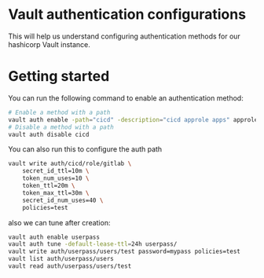 # Vault authentication configurations
This will help us understand configuring authentication methods for our hashicorp Vault instance.

# Getting started
You can run the following command to enable an authentication method:
```sh
# Enable a method with a path
vault auth enable -path="cicd" -description="cicd approle apps" approle
# Disable a method with a path
vault auth disable cicd
```

You can also run this to configure the auth path
```sh
vault write auth/cicd/role/gitlab \
    secret_id_ttl=10m \
    token_num_uses=10 \
    token_ttl=20m \
    token_max_ttl=30m \
    secret_id_num_uses=40 \
    policies=test
```

also we can tune after creation:
```sh
vault auth enable userpass
vault auth tune -default-lease-ttl=24h userpass/
vault write auth/userpass/users/test password=mypass policies=test
vault list auth/userpass/users
vault read auth/userpass/users/test
```